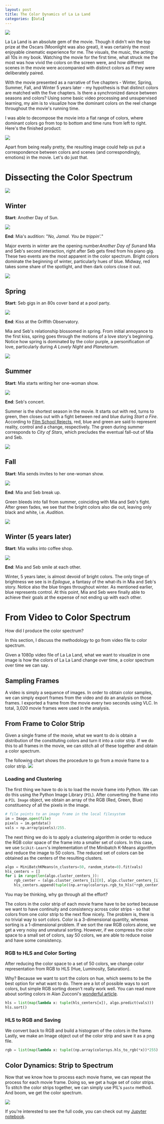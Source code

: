 ```yaml
---
layout: post
title: The Color Dynamics of La La Land
categories: [Data]
---
```

![](https://madeleinelovesmoviesdotcom.files.wordpress.com/2017/01/la-la-land.jpg)

La La Land is an absolute gem of the movie. Though it didn't win the top prize at the Oscars (Moonlight was also great), it was certainly the most enjoyable cinematic experience for me. The visuals, the music, the acting: all 10s in my book. Watching the movie for the first time, what struck me the most was how vivid the colors on the screen were, and how different scenes in the movie were accompanied with distinct colors as if they were deliberately paired.

With the movie presented as a narrative of five chapters - Winter, Spring, Summer, Fall, and Winter 5 years later - my hypothesis is that distinct colors are matched with the five chapters. Is there a synchronized dance between seasons and colors? Using some basic video processing and unsupervised learning, my aim is to visualize how the dominant colors on the reel change throughout the movie's running time. 

I was able to decompose the movie into a flat range of colors, where dominant colors go from top to bottom and time runs from left to right. Here's the finished product:

![](/images/20170519/00.png)

Apart from being really pretty, the resulting image could help us put a correspondence between colors and scenes (and correspondingly, emotions) in the movie. Let's do just that.

# Dissecting the Color Spectrum

![](/images/20170519/01.png)

## Winter
**Start**: Another Day of Sun.

![](https://www.gannett-cdn.com/-mm-/94282f6539bac04ce098f554fa8786602025d2cd/c=0-492-4794-3200/local/-/media/2017/02/18/USATODAY/USATODAY/636230185405859010-LLL-D33-05656-R.jpeg?width=1320&height=746&fit=crop&format=pjpg&auto=webp)

**End**: Mia's audition: "*No, Jamal. You be trippin'.*"

Major events in winter are the opening number *Another Day of Sun* and Mia and Seb's second interaction, right after Seb gets fired from his piano gig. These two events are the most apparent in the color spectrum. Bright colors dominate the beginning of winter, particularly hues of blue. Midway, red takes some share of the spotlight, and then dark colors close it out.

![](/images/20170519/02.png)

## Spring
**Start**: Seb gigs in an 80s cover band at a pool party.

![](https://johngrahamblog.files.wordpress.com/2017/01/img_7916.png?w=1198)

**End**: Kiss at the Griffith Observatory.

Mia and Seb's relationship blossomed in spring. From initial annoyance to the first kiss, spring goes through the motions of a love story's beginning. Notice how spring is dominated by the color purple, a personification of love, particularly during *A Lovely Night* and *Planetarium*.

![](/images/20170519/03.png)

## Summer
**Start**: Mia starts writing her one-woman show.

![](https://s.yimg.com/uu/api/res/1.2/1IK3EUWjKoBMsj19qpPLRA--~B/aD0xODAwO3c9MjYwMDtzbT0xO2FwcGlkPXl0YWNoeW9u/http://media.zenfs.com/en-US/homerun/entertainment_weekly_785/77ae9495213e1f43552628867ac09456)

**End**: Seb's concert.

Summer is the shortest season in the movie. It starts out with red, turns to green, then closes out with a fight between red and blue during *Start a Fire*. According to [Film School Rejects](https://filmschoolrejects.com/color-in-la-la-land-26939a11accd/), red, blue and green are said to represent reality, control and a change, respectively. The green during summer corresponds to *City of Stars*, which precludes the eventual fall-out of Mia and Seb.

![](/images/20170519/04.png)

## Fall
**Start**: Mia sends invites to her one-woman show.

![](https://cdn.vox-cdn.com/thumbor/iBlDLMuIIB0eorSQmKu0i7ffabs=/0x0:944x393/1820x1213/filters:focal(397x122:547x272):format(webp)/cdn.vox-cdn.com/uploads/chorus_image/image/52590759/Screen_Shot_2017_01_03_at_3.42.59_PM.0.png)

**End**: Mia and Seb break up.

Green bleeds into fall from summer, coinciding with Mia and Seb's fight. After green fades, we see that the bright colors also die out, leaving only black and white, i.e. *Audition*.

![](/images/20170519/05.png)

## Winter (5 years later)
**Start**: Mia walks into coffee shop.

![](https://i2.wp.com/heiditai.com/wp-content/uploads/2018/03/tumblr_inline_oj8u2bajtl1r309ot_1280.png?w=900)

**End**: Mia and Seb smile at each other.

Winter, 5 years later, is almost devoid of bright colors. The only tinge of brightness we see is in *Epilogue*, a fantasy of the what-ifs in Mia and Seb's story. Notice also the blue tinges throughout winter. As mentioned earlier, blue represents control. At this point, Mia and Seb were finally able to achieve their goals at the expense of not ending up with each other.

# From Video to Color Spectrum
How did I produce the color spectrum? 

In this section, I discuss the methodology to go from video file to color spectrum.

Given a 1080p video file of La La Land, what we want to visualize in one image is how the colors of La La Land change over time, a color spectrum over time we can say. 

## Sampling Frames
A video is simply a sequence of images. In order to obtain color samples, we can simply export frames from the video and do an analysis on those frames. I exported a frame from the movie every two seconds using VLC. In total, 3,020 movie frames were used in the analysis.

## From Frame to Color Strip
Given a single frame of the movie, what we want to do is obtain a distribution of the constituting colors and turn it into a color strip. If we do this to all frames in the movie, we can stitch all of these together and obtain a color spectrum.

The following chart shows the procedure to go from a movie frame to a color strip.
![](/images/20170519/06.png)

### Loading and Clustering
The first thing we have to do is to load the movie frame into Python. We can do this using the Python Image Library (`PIL`). After converting the frame into a `PIL Image` object, we obtain an array of the RGB (Red, Green, Blue) constituency of all the pixels in the image.

```python
# file points to an image frame in the local filesystem
im = Image.open(file)
pixels = im.getdata()
vals = np.array(pixels)/255.
```

The next thing we do is to apply a clustering algorithm in order to reduce the RGB color space of the frame into a smaller set of colors. In this case, we use `Scikit-Learn`'s implementation of the Minibatch K-Means algorithm and reduce the image to 50 colors. The reduced set of colors can be obtained as the centers of the resulting clusters.

```python
algo = MiniBatchKMeans(n_clusters=50, random_state=0).fit(vals)
hls_centers = []
for i in range(len(algo.cluster_centers_)):
    rgb_center = (algo.cluster_centers_[i][0], algo.cluster_centers_[i][1], algo.cluster_centers_[i][2])
    hls_centers.append(tuple((np.array(colorsys.rgb_to_hls(*rgb_center)))))
```

You may be thinking, why go through all the effort?

The colors in the color strip of each movie frame have to be sorted because we want to have continuity and consistency across color strips - so that colors from one color strip to the next flow nicely. The problem is, there is no trivial way to sort colors. Color is a 3-dimensional quantity, whereas sorting is a 1-dimensional problem. If we sort the raw RGB colors alone, we get a very noisy and unnatural sorting. However, if we compress the color space to a small set of colors, say 50 colors, we are able to reduce noise and have some consistency.

### RGB to HLS and Color Sorting
After reducing the color space to a set of 50 colors, we change color representation from RGB to HLS (Hue, Luminosity, Saturation). 

Why? Because we want to sort the colors on hue, which seems to be the best option for what want to do. There are a lot of possible ways to sort colors, but simple RGB sorting doesn't really work well. You can read more about sorting colors in Alan Zucconi's [wonderful article](https://www.alanzucconi.com/2015/05/24/how-to-find-the-main-colours-in-an-image/).

```python
hls = list(map(lambda x: tuple(hls_centers[x]), algo.predict(vals)))
hls.sort()
```

### HLS to RGB and Saving
We convert back to RGB and build a histogram of the colors in the frame. Lastly, we make an Image object out of the color strip and save it as a png file.

```python
rgb = list(map(lambda x: tuple((np.array(colorsys.hls_to_rgb(*x))*255).astype(int)), vals))
```

## Color Dynamics: Strip to Spectrum
Now that we know how to process each movie frame, we can repeat the process for each movie frame. Doing so, we get a huge set of color strips. To stitch the color strips together, we can simply use PIL's `paste` method. And boom, we get the color spectrum.

![](/images/20170519/00.png)

If you're interested to see the full code, you can check out my [Jupyter notebook](https://github.com/piocalderon/la-la-land-color-spectrum).